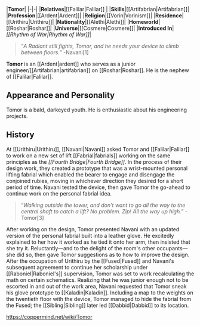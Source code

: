 |**Tomor**|
|-|-|
|**Relatives**|[[Falilar\|Falilar]] |
|**Skills**|[[Artifabrian\|Artifabrian]]|
|**Profession**|[[Ardent\|Ardent]]|
|**Religion**|[[Vorin\|Vorinism]]|
|**Residence**|[[Urithiru\|Urithiru]]|
|**Nationality**|[[Alethi\|Alethi]]|
|**Homeworld**|[[Roshar\|Roshar]]|
|**Universe**|[[Cosmere\|Cosmere]]|
|**Introduced In**|*[[Rhythm of War\|Rhythm of War]]*|

>“*A Radiant still fights, Tomor, and he needs your device to climb between floors.*”
\-Navani[1]


**Tomor** is an [[Ardent\|ardent]] who serves as a junior engineer/[[Artifabrian\|artifabrian]] on [[Roshar\|Roshar]]. He is the nephew of [[Falilar\|Falilar]].

## Appearance and Personality
Tomor is a bald, darkeyed youth. He is enthusiastic about his engineering projects.

## History
At [[Urithiru\|Urithiru]], [[Navani\|Navani]] asked Tomor and [[Falilar\|Falilar]] to work on a new set of lift [[Fabrial\|fabrials]] working on the same principles as the *[[Fourth Bridge\|Fourth Bridge]]*. In the process of their design work, they created a prototype that was a wrist-mounted personal lifting fabrial which enabled the bearer to engage and disengage the conjoined rubies, moving in whichever direction they desired for a short period of time. Navani tested the device, then gave Tomor the go-ahead to continue work on the personal fabrial idea.

>“*Walking outside the tower, and don't want to go all the way to the central shaft to catch a lift? No problem. Zip! All the way up high.*”
\-Tomor[3]

After working on the design, Tomor presented Navani with an updated version of the personal fabrial built into a leather glove. He excitedly explained to her how it worked as he tied it onto her arm, then insisted that she try it. Reluctantly—and to the delight of the room's other occupants—she did so, then gave Tomor suggestions as to how to improve the design.
After the occupation of Urithiru by the [[Fused\|Fused]] and Navani's subsequent agreement to continue her scholarship under [[Raboniel\|Raboniel's]] supervision, Tomor was set to work recalculating the math on certain schematics. Realizing that he was junior enough not to be escorted in and out of the work area, Navani requested that Tomor sneak his glove prototype to [[Kaladin\|Kaladin]]. Including a map to the weights on the twentieth floor with the device, Tomor managed to hide the fabrial from the Fused; the [[Sibling\|Sibling]] later led [[Dabbid\|Dabbid]] to its location.



https://coppermind.net/wiki/Tomor